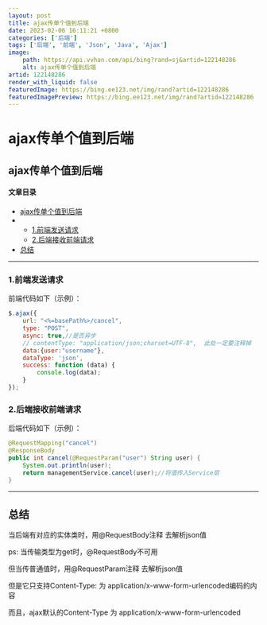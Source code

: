 ```yaml
---
layout: post
title: ajax传单个值到后端
date: 2023-02-06 16:11:21 +0800
categories: ['后端']
tags: ['后端', '前端', 'Json', 'Java', 'Ajax']
image:
    path: https://api.vvhan.com/api/bing?rand=sj&artid=122148286
    alt: ajax传单个值到后端
artid: 122148286
render_with_liquid: false
featuredImage: https://bing.ee123.net/img/rand?artid=122148286
featuredImagePreview: https://bing.ee123.net/img/rand?artid=122148286
---
```


# ajax传单个值到后端

## ajax传单个值到后端

#### 文章目录

* [ajax传单个值到后端](#ajax_0)
* + [1.前端发送请求](#1_13)
  + [2.后端接收前端请求](#2_34)
* [总结](#_52)

---

### 1.前端发送请求

前端代码如下（示例）：

```js
$.ajax({
	url: "<%=basePath%>/cancel",
	type: "POST",
	async: true,//是否异步
	// contentType: "application/json;charset=UTF-8",  此处一定要注释掉
	data:{user:"username"},
	dataType: 'json',
	success: function (data) {
		console.log(data);
	}
});

```

### 2.后端接收前端请求

后端代码如下（示例）：

```java
@RequestMapping("cancel")
@ResponseBody
public int cancel(@RequestParam("user") String user) {
	System.out.println(user);
	return managementService.cancel(user);//将值传入Service层
}

```

---

## 总结

当后端有对应的实体类时，用@RequestBody注释 去解析json值
  
ps: 当传输类型为get时，@RequestBody不可用
  
但当传普通值时，用@RequestParam注释 去解析json值
  
但是它只支持Content-Type: 为 application/x-www-form-urlencoded编码的内容
  
而且，ajax默认的Content-Type 为 application/x-www-form-urlencoded
